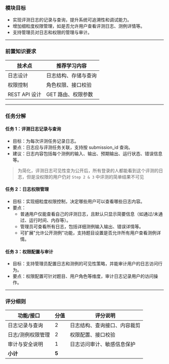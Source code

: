 <!-- ## Step 5：日志与权限管理

--- -->

### 模块目标

- 实现评测日志的记录与查询，提升系统可追溯性和调试能力。
- 增加细粒度权限管理，如是否允许用户查看评测日志、测例详情等。
- 支持管理员对日志和权限的管理与审计。

---

### 前置知识要求

| 技术点         | 推荐学习内容           |
| -------------- | ---------------------- |
| 日志设计       | 日志结构、存储与查询   |
| 权限控制       | 角色权限、接口校验     |
| REST API 设计  | GET 路由、权限参数     |

---

### 任务分解

#### 任务 1：评测日志记录与查询
- 目标：为每次评测任务记录日志。
- 要点：日志应与评测任务关联，支持按 submission_id 查询。
- 建议：日志内容包括每个测例的输入、输出、预期输出、运行状态、错误信息等。

> 为简化，评测日志可见性变为公开后，所有登录的人都能看到这个评测的日志，但是没权限的用户仍对 `Step 2 & 3` 中评测的简单结果不可见

#### 任务 2：日志权限管理
- 目标：实现细粒度权限控制，决定哪些用户可以查看哪些日志内容。
- 要点：
  - 普通用户仅能查看自己的评测日志，且默认只显示简要信息（如通过/未通过、运行时间、内存等）。
  - 管理员可查看所有日志，包括详细测例输入输出、错误详情等。
  - 可扩展"允许公开测例"功能，支持题目设置是否允许所有用户查看测例详情。

#### 任务 3：权限配置与审计
- 目标：支持管理员配置日志和测例的可见性策略，并能审计用户的日志访问行为。
- 要点：权限配置可针对题目、用户角色等维度，审计日志记录用户的访问操作。

---

### 评分细则

| 功能/接口                | 分值 | 评分说明                         |
|--------------------------|------|----------------------------------|
| 日志记录与查询           | 2    | 日志结构、查询接口、内容裁剪      |
| 日志/测例权限管理        | 2    | 权限配置、接口校验                |
| 审计与安全说明           | 1    | 日志访问审计、敏感信息保护        |
| **小计**                 | **5**|                                  |